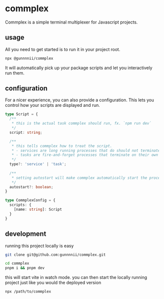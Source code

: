 # commplex

Commplex is a simple terminal multiplexer for Javascript projects.

## usage

All you need to get started is to run it in your project root. 

```bash
npx @gunnnnii/commplex
```

It will automatically pick up your package scripts and let you interactively run them.

## configuration

For a nicer experience, you can also provide a configuration. This lets you control how your scripts are displayed and run.

```ts
type Script = {
  /**
   * this is the actual task commplex should run, fx. `npm run dev`
   */
  script: string;

  /**
   * this tells commplex how to treat the script.
   * - services are long running processes that do should not terminate on their own
   * - tasks are fire-and-forget processes that terminate on their own
   */
  type?: 'service' | 'task';
  
  /**
   * setting autostart will make commplex automatically start the process on startup
   */
  autostart?: boolean;
}

type CommplexConfig = {
  scripts: {
    [name: string]: Script
  }
}
```

## development

running this project locally is easy

```bash
git clone git@github.com:gunnnnii/commplex.git

cd commplex
pnpm i && pnpm dev
```

this will start vite in watch mode. you can then start the locally running project just like you would the deployed version

```bash
npx /path/to/commplex
```